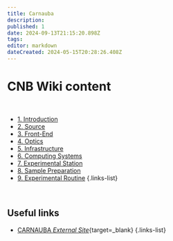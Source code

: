 ```yaml
---
title: Carnauba
description: 
published: 1
date: 2024-09-13T21:15:20.898Z
tags: 
editor: markdown
dateCreated: 2024-05-15T20:28:26.408Z
---
```


# CNB Wiki content

<br>

- [1. Introduction](/Beamlines/Carnauba/cnb_intro)
- [2. Source](/Beamlines/Carnauba/cnb_source)
- [3. Front-End](/Beamlines/Carnauba/cnb_frontend)
- [4. Optics](/Beamlines/Carnauba/cnb_optics)
- [5. Infrastructure](/Beamlines/Carnauba/cnb_infra)
- [6. Computing Systems](/Beamlines/Carnauba/cnb_comp_systems)
- [7. Experimental Station](/Beamlines/Carnauba/cnb_exp_station)
- [8. Sample Preparation](/Beamlines/Carnauba/cnb_sample_prep)
- [9. Experimental Routine](/Beamlines/Carnauba/cnb_exp_routine)
{.links-list}

<br>

## Useful links

- [CARNAUBA *External Site*](https://lnls.cnpem.br/grupos/carnauba){target=_blank}
{.links-list}